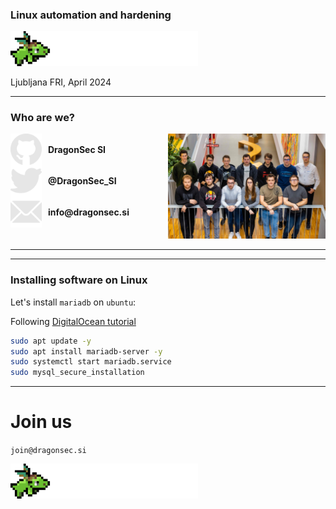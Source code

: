 
###  Linux automation and hardening

<img src="./img/DragonSec_logo.png" alt="logo" title="Logo" width="300"/> 

Ljubljana FRI, April 2024

---
### Who are we?

<style>
.container{
    display: flex;
}
.col{
    flex: 1;
}
</style>

<div class="container">
    <div class="col">
        <div style="display: flex; align-items: center;"><img src="./img/github-light.png" alt="logo" title="Logo" width="50" style="margin-right: 10px;" /><b>DragonSec SI</b> </div>
        <div style="display: flex; align-items: center;"><img src="./img/twitter-light.png" alt="logo" title="Logo" width="50" style="margin-right: 10px;" /><b>@DragonSec_SI</b> </div>
        <div style="display: flex; align-items: center;"><img src="./img/mail-light.png" alt="logo" title="Logo" width="50" style="margin-right: 10px;" /><b>info@dragonsec.si</b> </div>
    </div> 
    <!-- .element: style="width: 100%;" -->
    <div class="col">
        <img src="./img/about-us.jpg" alt="logo" title="Logo" width="400"/> 
    </div>
</div>

---
--- 
### Installing software on Linux

Let's install `mariadb` on `ubuntu`:

Following [DigitalOcean tutorial](https://www.digitalocean.com/community/tutorials/how-to-install-mariadb-on-ubuntu-20-04)

```bash
sudo apt update -y
sudo apt install mariadb-server -y
sudo systemctl start mariadb.service
sudo mysql_secure_installation
```

---
# Join us

`join@dragonsec.si`

<img src="./img/DragonSec_logo.png" alt="logo" title="Logo" width="300"/> 

